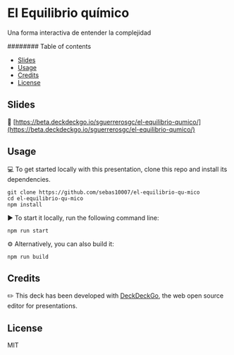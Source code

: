 # El Equilibrio químico

Una forma interactiva de entender la complejidad 

######## Table of contents

- [Slides](#slides)
- [Usage](#usage)
- [Credits](#credits)
- [License](#license)

## Slides

🔗 [https://beta.deckdeckgo.io/sguerrerosgc/el-equilibrio-qumico/](https://beta.deckdeckgo.io/sguerrerosgc/el-equilibrio-qumico/)

## Usage

💻 To get started locally with this presentation, clone this repo and install its dependencies.

```
git clone https://github.com/sebas10007/el-equilibrio-qu-mico
cd el-equilibrio-qu-mico
npm install
```

▶️ To start it locally, run the following command line:

```
npm run start
```

⚙️ Alternatively, you can also build it:

```
npm run build
```

## Credits

✏️ This deck has been developed with [DeckDeckGo], the web open source editor for presentations.

## License

MIT

[DeckDeckGo]: https://deckdeckgo.com
